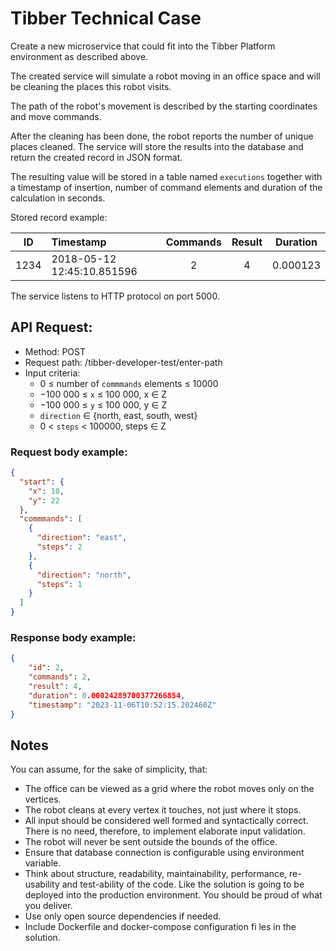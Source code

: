 # Tibber Technical Case 

Create a new microservice that could fit into the Tibber Platform environment as described above. 

The created service will simulate a robot moving in an office space and will be cleaning the places this robot visits. 

The path of the robot's movement is described by the starting coordinates and move commands. 

After the cleaning has been done, the robot reports the number of unique places cleaned. The service will store the results into the database and return the created record in JSON format. 

The resulting value will be stored in a table named `executions` together with a timestamp of insertion, number of command elements and duration of the calculation in seconds.

Stored record example:

|  ID  | Timestamp                  | Commands | Result | Duration | 
|:----:|:---------------------------|:--------:|:------:|:--------:|
| 1234 | 2018-05-12 12:45:10.851596 |    2     |   4    | 0.000123 |


The service listens to HTTP protocol on port 5000. 

## API Request: 
- Method: POST 
- Request path: /tibber-developer-test/enter-path 
- Input criteria: 
  - 0 ≤ number of `commmands` elements ≤ 10000 
  - −100 000 ≤ `x` ≤ 100 000, x ∈ Z 
  - −100 000 ≤ `y` ≤ 100 000, y ∈ Z 
  - `direction` ∈ {north, east, south, west} 
  - 0 < `steps` < 100000, steps ∈ Z 

### Request body example: 

```json
{
  "start": {
    "x": 10,
    "y": 22
  },
  "commmands": [
    {
      "direction": "east",
      "steps": 2
    },
    {
      "direction": "north",
      "steps": 1
    }
  ]
}
```

### Response body example:

```json
{
    "id": 2,
    "commands": 2,
    "result": 4,
    "duration": 0.00024289700377266854,
    "timestamp": "2023-11-06T10:52:15.202460Z"
}
```

## Notes 

You can assume, for the sake of simplicity, that:

- The office can be viewed as a grid where the robot moves only on the vertices.
- The robot cleans at every vertex it touches, not just where it stops. 
- All input should be considered well formed and syntactically correct. There is no need, therefore, to implement elaborate input validation. 
- The robot will never be sent outside the bounds of the office. 
- Ensure that database connection is configurable using environment variable. 
- Think about structure, readability, maintainability, performance, re-usability and test-ability of the code. Like the solution is going to be deployed into the production environment. You should be proud of what you deliver. 
- Use only open source dependencies if needed. 
- Include Dockerfile and docker-compose configuration fi les in the solution.
